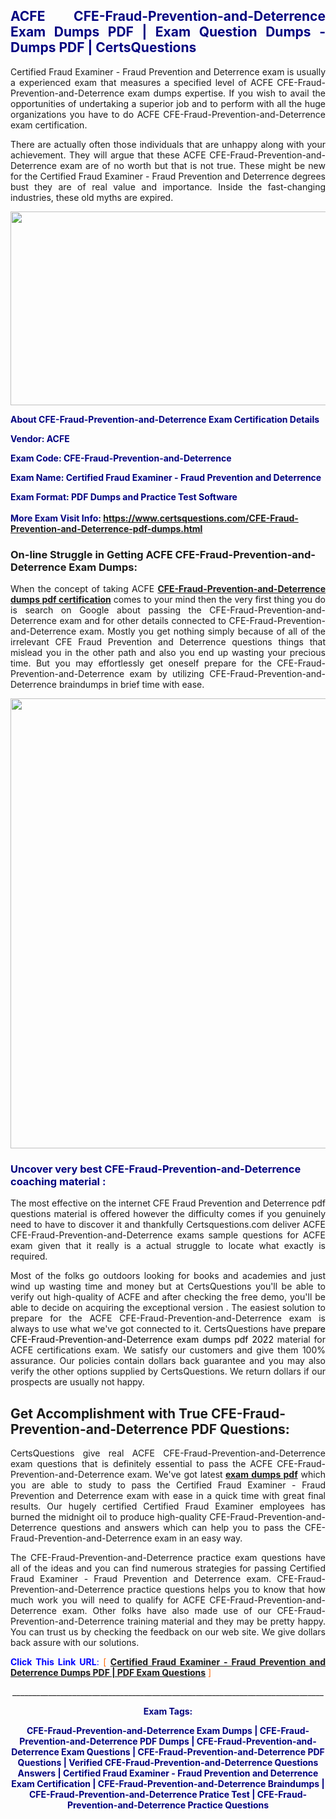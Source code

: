 <h2 style="text-align: justify;"><span style="color: #000080;">ACFE CFE-Fraud-Prevention-and-Deterrence Exam Dumps PDF | Exam Question Dumps - Dumps PDF | CertsQuestions</span></h2>
<p style="text-align: justify;">Certified Fraud Examiner - Fraud Prevention and Deterrence exam is usually a experienced exam that measures a specified level of ACFE  CFE-Fraud-Prevention-and-Deterrence exam dumps expertise. If you wish to avail the opportunities of undertaking a superior job and to perform with all the huge organizations you have to do ACFE CFE-Fraud-Prevention-and-Deterrence exam certification.</p>
<p style="text-align: justify;">There are actually often those individuals that are unhappy along with your achievement. They will argue that these ACFE  CFE-Fraud-Prevention-and-Deterrence exam are of no worth but that is not true. These might be new for the Certified Fraud Examiner - Fraud Prevention and Deterrence degrees bust they are of real value and importance. Inside the fast-changing industries, these old myths are expired.</p>
<p><img style="display: block; margin-left: auto; margin-right: auto;" src="https://i.imgur.com/eaP4ae9.png" width="840" height="310" /></p>
<p><span style="color: #000080;"><strong>About CFE-Fraud-Prevention-and-Deterrence Exam Certification Details</strong></span></p>
<p><span style="color: #000080;"><strong>Vendor: ACFE<br /></strong></span></p>
<p><span style="color: #000080;"><strong>Exam Code: CFE-Fraud-Prevention-and-Deterrence</strong></span></p>
<p><span style="color: #000080;"><strong>Exam Name: Certified Fraud Examiner - Fraud Prevention and Deterrence</strong></span></p>
<p><span style="color: #000080;"><strong>Exam Format: PDF Dumps and Practice Test Software<br /><br />More Exam Visit Info: <span style="color: #ff6600;"><a href="https://www.certsquestions.com/CFE-Fraud-Prevention-and-Deterrence-pdf-dumps.html">https://www.certsquestions.com/CFE-Fraud-Prevention-and-Deterrence-pdf-dumps.html</a></span></strong></span></p>
<h3>On-line Struggle in Getting ACFE CFE-Fraud-Prevention-and-Deterrence Exam Dumps:</h3>
<p style="text-align: justify;">When the concept of taking ACFE <a href="https://www.certsquestions.com/CFE-Fraud-Prevention-and-Deterrence-pdf-dumps.html"><strong> CFE-Fraud-Prevention-and-Deterrence dumps pdf certification</strong></a> comes to your mind then the very first thing you do is search on Google about passing the CFE-Fraud-Prevention-and-Deterrence exam and for other details connected to CFE-Fraud-Prevention-and-Deterrence exam. Mostly you get nothing simply because of all of the irrelevant CFE Fraud Prevention and Deterrence questions things that mislead you in the other path and also you end up wasting your precious time. But you may effortlessly get oneself prepare for the CFE-Fraud-Prevention-and-Deterrence exam by utilizing CFE-Fraud-Prevention-and-Deterrence braindumps in brief time with ease.</p>
<p><a href="https://www.certsquestions.com/CFE-Fraud-Prevention-and-Deterrence-pdf-dumps.html"><img style="display: block; margin-left: auto; margin-right: auto;" src="https://i.imgur.com/pxhoKQ2.png" width="720" /></a></p>
<h3><span style="color: #000080;">Uncover very best  CFE-Fraud-Prevention-and-Deterrence coaching material :</span></h3>
<p style="text-align: justify;">The most effective on the internet CFE Fraud Prevention and Deterrence pdf questions material is offered however the difficulty comes if you genuinely need to have to discover it and thankfully Certsquestions.com deliver ACFE CFE-Fraud-Prevention-and-Deterrence exams sample questions for ACFE  exam given that it really is a actual struggle to locate what exactly is required.</p>
<p style="text-align: justify;">Most of the folks go outdoors looking for books and academies and just wind up wasting time and money but at CertsQuestions you'll be able to verify out high-quality of ACFE  and after checking the free demo, you'll be able to decide on acquiring the exceptional version . The easiest solution to prepare for the ACFE CFE-Fraud-Prevention-and-Deterrence exam is always to use what we've got connected to it. CertsQuestions have <span style="color: #000000;">prepare CFE-Fraud-Prevention-and-Deterrence exam dumps pdf 2022</span> material for ACFE certifications exam. We satisfy our customers and give them 100% assurance. Our policies contain dollars back guarantee and you may also verify the other options supplied by CertsQuestions. We return dollars if our prospects are usually not happy.</p>
<h2>Get Accomplishment with True CFE-Fraud-Prevention-and-Deterrence PDF Questions:</h2>
<p style="text-align: justify;">CertsQuestions give real ACFE CFE-Fraud-Prevention-and-Deterrence exam questions that is definitely essential to pass the ACFE  CFE-Fraud-Prevention-and-Deterrence exam. We've got latest<strong>&nbsp;<a href="https://www.certsquestions.com/">exam dumps pdf</a></strong>&nbsp;which you are able to study to pass the Certified Fraud Examiner - Fraud Prevention and Deterrence exam with ease in a quick time with great final results. Our hugely certified Certified Fraud Examiner employees has burned the midnight oil to produce high-quality CFE-Fraud-Prevention-and-Deterrence questions and answers which can help you to pass the CFE-Fraud-Prevention-and-Deterrence exam in an easy way.</p>
<p style="text-align: justify;">The CFE-Fraud-Prevention-and-Deterrence practice exam questions have all of the ideas and you can find numerous strategies for passing Certified Fraud Examiner - Fraud Prevention and Deterrence exam. CFE-Fraud-Prevention-and-Deterrence practice questions helps you to know that how much work you will need to qualify for ACFE  CFE-Fraud-Prevention-and-Deterrence exam. Other folks have also made use of our CFE-Fraud-Prevention-and-Deterrence training material and they may be pretty happy. You can trust us by checking the feedback on our web site. We give dollars back assure with our solutions.</p>
<p style="text-align: justify;"><span style="color: #0000ff;"><strong>Click This Link URL</strong>:</span> <span style="color: #ff6600;">[ <strong><a href="https://www.certsquestions.com/certified-fraud-examiner-certification.html">Certified Fraud Examiner - Fraud Prevention and Deterrence Dumps PDF | PDF Exam Questions</a></strong> ]</span></p>
<p style="text-align: center;">______________________________________________________________________________</p>
<p style="text-align: center;"><span style="color: #000080;"><strong>Exam Tags:</strong></span></p>
<p style="text-align: center;"><span style="color: #000080;"><strong>CFE-Fraud-Prevention-and-Deterrence Exam Dumps | CFE-Fraud-Prevention-and-Deterrence PDF Dumps | CFE-Fraud-Prevention-and-Deterrence Exam Questions | CFE-Fraud-Prevention-and-Deterrence PDF Questions | Verified CFE-Fraud-Prevention-and-Deterrence Questions Answers | Certified Fraud Examiner - Fraud Prevention and Deterrence Exam Certification | CFE-Fraud-Prevention-and-Deterrence Braindumps | CFE-Fraud-Prevention-and-Deterrence Pratice Test | CFE-Fraud-Prevention-and-Deterrence Practice Questions</strong></span></p>
